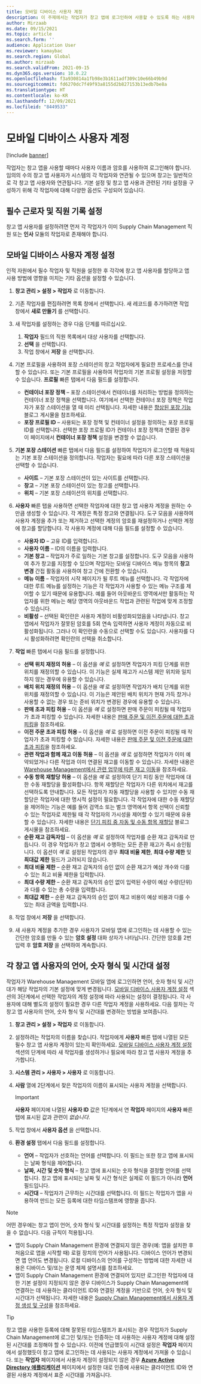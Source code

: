 ```yaml
---
title: 모바일 디바이스 사용자 계정
description: 이 주제에서는 작업자가 창고 앱에 로그인하여 사용할 수 있도록 하는 사용자 계정을 설정하고 관리하는 방법에 대해 설명합니다.
author: Mirzaab
ms.date: 09/15/2021
ms.topic: article
ms.search.form: ''
audience: Application User
ms.reviewer: kamaybac
ms.search.region: Global
ms.author: mirzaab
ms.search.validFrom: 2021-09-15
ms.dyn365.ops.version: 10.0.22
ms.openlocfilehash: f3a930814a1fb98e3b1611adf309c10e66b49b9d
ms.sourcegitcommit: fd6270dc7f49f93a8155d2b827153b13edb7be8a
ms.translationtype: HT
ms.contentlocale: ko-KR
ms.lasthandoff: 12/09/2021
ms.locfileid: "8449533"
---
```

# <a name="mobile-device-user-accounts"></a>모바일 디바이스 사용자 계정

[!include [banner](../includes/banner.md)]

작업자는 창고 앱을 사용할 때마다 사용자 이름과 암호를 사용하여 로그인해야 합니다. 임의의 수의 창고 앱 사용자가 시스템의 각 작업자와 연관될 수 있으며 창고는 일반적으로 각 창고 앱 사용자와 연관됩니다. 기본 설정 및 창고 앱 사용과 관련된 기타 설정을 구성하기 위해 각 작업자에 대해 다양한 옵션도 구성되어 있습니다.

## <a name="set-up-the-required-worker-and-employee-records"></a>필수 근로자 및 직원 기록 설정

창고 앱 사용자를 설정하려면 먼저 각 작업자가 이미 Supply Chain Management 직원 또는 **인사** 모듈의 작업자로 존재해야 합니다.

## <a name="set-up-mobile-device-user-accounts"></a><a name="set-wma-users"></a>모바일 디바이스 사용자 계정 설정

인적 자원에서 필수 작업자 및 직원을 설정한 후 각각에 창고 앱 사용자를 할당하고 앱 사용 방법에 영향을 미치는 기타 옵션을 설정할 수 있습니다.

1. **창고 관리 \> 설정 \> 작업자** 로 이동합니다.
1. 기존 작업자를 편집하려면 목록 창에서 선택합니다. 새 레코드를 추가하려면 작업 창에서 **새로 만들기** 를 선택합니다.
1. 새 작업자를 설정하는 경우 다음 단계를 따르십시오.

    1. **작업자** 필드의 직원 목록에서 대상 사용자를 선택합니다.
    1. **선택** 을 선택합니다.
    1. 작업 창에서 **저장** 을 선택합니다.

1. 기본 프로필을 사용하여 포장 스테이션의 창고 작업자에게 필요한 프로세스를 안내할 수 있습니다. 또는 기본 프로필을 사용하여 작업자의 기본 프로필 설정을 저장할 수 있습니다. **프로필** 빠른 탭에서 다음 필드를 설정합니다.

    - **컨테이너 포장 정책** – 포장 스테이션에서 컨테이너를 처리하는 방법을 정의하는 컨테이너 포장 정책을 선택합니다. 여기에서 선택한 컨테이너 포장 정책은 작업자가 포장 스테이션을 열 때 미리 선택됩니다. 자세한 내용은 [향상된 포장 기능](https://cloudblogs.microsoft.com/dynamics365/no-audience/2016/12/01/improved-packing-functionality-dynamics-365-for-operations-1611) 블로그 게시물을 참조하세요.
    - **포장 프로필 ID** – 사용되는 포장 정책 및 컨테이너 설정을 정의하는 포장 프로필 ID를 선택합니다. 선택한 포장 프로필 ID가 컨테이너 포장 정책과 연결된 경우 이 페이지에서 **컨테이너 포장 정책** 설정을 변경할 수 없습니다.

1. **기본 포장 스테이션** 빠른 탭에서 다음 필드를 설정하여 작업자가 로그인할 때 적용되는 기본 포장 스테이션을 정의합니다. 작업자는 필요에 따라 다른 포장 스테이션을 선택할 수 있습니다.

    - **사이트** – 기본 포장 스테이션이 있는 사이트를 선택합니다.
    - **창고** – 기본 포장 스테이션이 있는 창고를 선택합니다.
    - **위치** – 기본 포장 스테이션의 위치를 선택합니다.

1. **사용자** 빠른 탭을 사용하면 선택한 작업자에 대한 창고 앱 사용자 계정을 원하는 수만큼 생성할 수 있습니다. 각 계정은 특정 창고와 연결됩니다. 도구 모음을 사용하여 사용자 계정을 추가 또는 제거하고 선택한 계정의 암호를 재설정하거나 선택한 계정에 창고를 할당합니다. 각 사용자 계정에 대해 다음 필드를 설정할 수 있습니다.

    - **사용자 ID** – 고유 ID를 입력합니다.
    - **사용자 이름** – ID의 이름을 입력합니다.
    - **기본 창고** – 작업자가 주로 일하는 기본 창고를 설정합니다. 도구 모음을 사용하여 추가 창고를 지정할 수 있으며 작업자는 모바일 디바이스 메뉴 항목의 **창고 변경** 간접 활동을 사용하여 창고 간에 전환할 수 있습니다.
    - **메뉴 이름** – 작업자의 시작 페이지가 될 루트 메뉴를 선택합니다. 각 작업자에 대한 루트 메뉴를 설정하는 기능은 각 작업자가 사용할 수 있는 메뉴 구조를 제어할 수 있기 때문에 유용합니다. 예를 들어 아웃바운드 영역에서만 활동하는 작업자를 위한 메뉴는 해당 영역의 아웃바운드 작업과 관련된 작업에 맞게 조정할 수 있습니다.
    - **비활성** – 선택된 확인란은 사용자 계정이 비활성화되었음을 나타냅니다. 창고 앱에서 작업자가 잘못된 암호를 5회 연속 입력하면 사용자 계정이 자동으로 비활성화됩니다. 그러나 이 확인란을 수동으로 선택할 수도 있습니다. 사용자를 다시 활성화하려면 확인란의 선택을 취소합니다.

1. **작업** 빠른 탭에서 다음 필드를 설정합니다.

    - **선택 위치 재정의 허용** – 이 옵션을 *예* 로 설정하면 작업자가 피킹 단계를 위한 위치를 재정의할 수 있습니다. 이 기능은 실제 재고가 시스템 제안 위치와 일치하지 않는 경우에 유용할 수 있습니다.
    - **배치 위치 재정의 허용** – 이 옵션을 *예* 로 설정하면 작업자가 배치 단계를 위한 위치를 재정의할 수 있습니다. 이 기능은 제안된 배치 위치가 현재 가득 찼거나 사용할 수 없는 경우 또는 준비 위치가 변경된 경우에 유용할 수 있습니다.
    - **판매 초과 피킹 허용** – 이 옵션을 *예* 로 설정하면 판매 주문이 피킹될 때 작업자가 초과 피킹할 수 있습니다. 자세한 내용은 [판매 주문 및 이전 주문에 대한 초과 피킹](over-picking-for-sales-and-transfer-orders.md)을 참조하세요.
    - **이전 주문 초과 피킹 허용** – 이 옵션을 *예* 로 설정하면 이전 주문이 피킹될 때 작업자가 초과 피킹할 수 있습니다. 자세한 내용은 [판매 주문 및 이전 주문에 대한 초과 피킹](over-picking-for-sales-and-transfer-orders.md)을 참조하세요.
    - **관련 작업과 함께 재고 이동 허용** – 이 옵션을 *예* 로 설정하면 작업자가 이미 예약되었거나 다른 작업과 이미 연결된 재고를 이동할 수 있습니다. 자세한 내용은 [Warehouse Management에서 관련 업무에 따른 재고 이동](move-inventory-associated-work.md)을 참조하세요.
    - **수동 항목 재할당 허용** – 이 옵션을 *예* 로 설정하여 단기 피킹 동안 작업자에 대한 수동 재할당을 활성화합니다. 항목 재할당은 작업자가 다른 위치에서 재고를 선택하도록 안내합니다. 모든 작업자가 자동 재할당을 사용할 수 있지만 수동 재할당은 작업자에 대한 명시적 설정이 필요합니다. 각 작업자에 대한 수동 재할당을 제어하는 기능은 예를 들어 검역소 또는 벌크 영역에서 항목 선택이 신뢰할 수 있는 작업자로 제한될 때 각 작업자의 가시성을 제어할 수 있기 때문에 유용할 수 있습니다. 자세한 내용은 [단기 피킹 중 자동 및 수동 항목 재할당](https://cloudblogs.microsoft.com/dynamics365/no-audience/2016/11/07/automatic-and-manual-item-reallocation-during-the-short-picking-dynamics-365-for-operations-1611/) 블로그 게시물을 참조하세요.
    - **순환 재고 감독자임** – 이 옵션을 *예* 로 설정하여 작업자를 순환 재고 감독자로 만듭니다. 이 경우 작업자가 창고 앱에서 수행하는 모든 준환 재고가 즉시 승인됩니다. 이 옵션이 *예* 로 설정된 작업자의 경우 **최대 비율 제한**, **최대 수량 제한** 및 **최대값 제한** 필드가 고려되지 않습니다.
    - **최대 비율 제한** – 순환 재고 감독자의 승인 없이 순환 재고가 예상 개수와 다를 수 있는 최고 비율 제한을 입력합니다.
    - **최대 수량 제한** – 순환 재고 감독자의 승인 없이 입력된 수량이 예상 수량(단위)과 다를 수 있는 총 수량을 입력합니다.
    - **최대값 제한** – 순환 재고 감독자의 승인 없이 재고 비용이 예상 비용과 다를 수 있는 최대 금액을 입력합니다.

1. 작업 창에서 **저장** 을 선택합니다.
1. 새 사용자 계정을 추가한 경우 사용자가 모바일 앱에 로그인하는 데 사용할 수 있는 간단한 암호를 만들 수 있는 **암호 설정** 대화 상자가 나타납니다. 간단한 암호를 2번 입력 후 **암호 저장** 을 선택하여 계속합니다.

## <a name="set-the-language-number-formats-and-time-zone-for-each-warehouse-app-user"></a>각 창고 앱 사용자의 언어, 숫자 형식 및 시간대 설정

작업자가 Warehouse Management 모바일 앱에 로그인하면 언어, 숫자 형식 및 시간대가 해당 작업자의 기본 설정에 맞게 변경됩니다. [모바일 디바이스 사용자 계정 설정](#set-wma-users) 섹션의 3단계에서 선택한 작업자의 계정 설정에 따라 사용되는 설정이 결정됩니다. 각 사용자에 대해 별도의 설정이 필요한 경우 다른 작업자 계정을 사용하세요. 다음 절차는 각 창고 앱 사용자의 언어, 숫자 형식 및 시간대를 변경하는 방법을 보여줍니다.

1. **창고 관리 \> 설정 \> 작업자** 로 이동합니다.
1. 설정하려는 작업자의 이름을 찾습니다. 작업자에게 **사용자** 빠른 탭에 나열된 모든 필수 창고 앱 사용자 계정이 있는지 확인하세요. [모바일 디바이스 사용자 계정 설정](#set-wma-users) 섹션의 단계에 따라 새 작업자를 생성하거나 필요에 따라 창고 앱 사용자 계정을 추가합니다.
1. **시스템 관리 \> 사용자 \> 사용자** 로 이동합니다.
1. **사람** 열에 2단계에서 찾은 작업자의 이름이 표시되는 사용자 계정을 선택합니다.

    > [!IMPORTANT]
    > **사용자** 페이지에 나열된 **사용자 ID** 값은 1단계에서 연 **작업자** 페이지의 **사용자** 빠른 탭에 표시된 값과 관련이 *없습니다*.

1. 작업 창에서 **사용자 옵션** 을 선택합니다.
1. **환경 설정** 탭에서 다음 필드를 설정합니다.

    - **언어** – 작업자가 선호하는 언어를 선택합니다. 이 필드는 또한 창고 앱에 표시되는 날짜 형식을 제어합니다.
    - **날짜, 시간 및 숫자 형식** – 창고 앱에 표시되는 숫자 형식을 결정할 언어를 선택합니다. 창고 앱에 표시되는 날짜 및 시간 형식은 실제로 이 필드가 아니라 **언어** 필드입니다.
    - **시간대** – 작업자가 근무하는 시간대를 선택합니다. 이 필드는 작업자가 앱을 사용하여 만드는 모든 등록에 대한 타임스탬프에 영향을 줍니다.

> [!NOTE]
> 어떤 경우에는 창고 앱이 언어, 숫자 형식 및 시간대를 설정하는 특정 작업자 설정을 찾을 수 없습니다. 다음 규칙이 적용됩니다.
>
> - 앱이 Supply Chain Management 환경에 연결되지 않은 경우(예: 앱을 설치한 후 처음으로 앱을 시작할 때) 로컬 장치의 언어가 사용됩니다. 디바이스 언어가 변경되면 앱 언어도 변경됩니다. 로컬 디바이스의 언어를 구성하는 방법에 대한 자세한 내용은 디바이스 및/또는 운영 체제 설명서를 참조하세요.
> - 앱이 Supply Chain Management 환경에 연결되어 있지만 로그인한 작업자에 대한 기본 설정이 지정되지 않은 경우 디바이스가 Supply Chain Management에 연결하는 데 사용하는 클라이언트 ID와 연결된 계정을 기반으로 언어, 숫자 형식 및 시간대가 선택됩니다. 자세한 내용은 [Supply Chain Management에서 사용자 계정 생성 및 구성](install-configure-warehouse-management-app.md#user-azure-ad)을 참조하세요.

> [!TIP]
> 창고 앱을 사용한 등록에 대해 잘못된 타임스탬프가 표시되는 경우 작업자가 Supply Chain Management에 로그인 및/또는 인증하는 데 사용하는 사용자 계정에 대해 설정된 시간대를 조정해야 할 수 있습니다. 이전에 언급했듯이 시간대 설정은 **작업자** 페이지에서 설정했듯이 창고 앱에 로그인하는 데 사용되는 사용자 계정에서 가져올 수 있습니다. 또는 **작업자** 페이지에서 사용자 계정이 설정되지 않은 경우 **[Azure Active Directory 애플리케이션](install-configure-warehouse-management-app.md)** 페이지에서 설정한 대로 인증에 사용되는 클라이언트 ID와 연결된 사용자 계정에서 표준 시간대를 가져옵니다.
